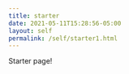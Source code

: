 ```yaml
---
title: starter
date: 2021-05-11T15:28:56-05:00
layout: self
permalink: /self/starter1.html
---
```


Starter page!

<a href="https://www.indieforums.net/self/welcome.html" class="u-syndication"></a>